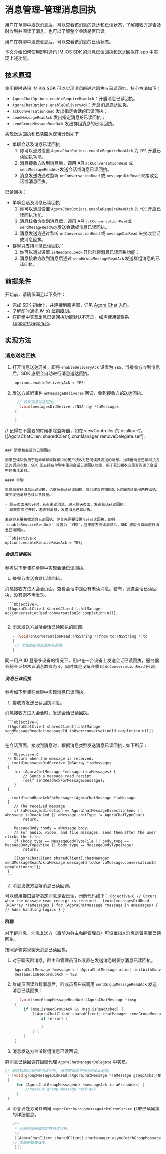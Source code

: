 # 消息管理–管理消息回执

用户在单聊中发送消息后，可以查看该消息的送达和已读状态，了解接收方是否及时收到并阅读了消息，也可以了解整个会话是否已读。

用户在群聊中发送信息后，可以查看该消息的已读状态。

本文介绍如何使用即时通讯 IM iOS SDK 的消息已读回执和送达回执在 app 中实现上述功能。

## 技术原理

使用即时通讯 IM iOS SDK 可以实现消息的送达回执与已读回执。核心方法如下：

- `AgoraChatOptions.enableRequireReadAck`：开启消息已读回执。
- `AgoraChatOptions.enableDeliveryAck`：开启消息送达回执。
- `ackConversationRead` 发出指定会话的已读回执；
- `sendMessageReadAck` 发出指定消息的已读回执；
- `sendGroupMessageReadAck` 发出群组消息的已读回执。

实现送达回执和已读回执逻辑分别如下：

- 单聊会话及消息已读回执
  1. 你可以通过设置 `AgoraChatOptions.enableRequireReadAck` 为 `YES` 开启已读回执功能。
  2. 消息接收方收到消息后，调用 API `ackConversationRead` 或 `sendMessageReadAck`发送会话或消息已读回执。
  3. 消息发送方通过监听 `onConversationRead` 或 `messagesDidRead` 来接收会话或消息回执。

已读回执：

- 单聊会话及消息已读回执
  1. 你可以通过设置 `AgoraChatOptions.enableRequireReadAck` 为 `YES` 开启已读回执功能。
  2. 消息接收方收到消息后，调用 API `ackConversationRead`或`sendMesageReadAck`发送会话或消息已读回执。
  3. 消息发送方通过监听 `onConversationRead` 或 `messageDidRead` 来接收会话或消息回执。
- 群聊只支持消息已读回执：
  1. 你可以通过设置 `isNeedGroupAck` 开启群聊消息已读回执功能；
  2. 消息接收方收到消息后通过 `sendGroupMessageReadAck` 发送群组消息的已读回执。

## 前提条件

开始前，请确保满足以下条件：

- 完成 SDK 初始化，并连接到服务器，详见 [Agora Chat 入门](./agora_chat_get_started_ios?platform=iOS)。
- 了解即时通讯 IM 的 [使用限制](./agora_chat_limitation?platform=iOS)。
- 在群组中实现消息已读回执功能默认不开启。如需使用请联系 [support@agora.io](mailto:support@agora.io)。

## 实现方法

### 消息送达回执

1. 打开消息送达开关，即将 `enableDeliveryAck` 设置为 `YES`，当接收方收到消息后，SDK 底层会自动进行消息送达回执。

   ```objective-C
    options.enableDeliveryAck = YES;
   ```

2. 发送方监听事件 `onMessageDelivered` 回调，收到接收方的送达回执。

   ```Objective-C
     // 收到消息送达回执。
    - (void)messagesDidDeliver:(NSArray *)aMessages
    {

    }

// 记得在不需要的时候移除监听器，如在 viewController 的 dealloc 时。
    [[AgoraChatClient sharedClient].chatManager removeDelegate:self];
   ```

### 消息和会话的已读回执

消息已读回执用于告知单聊或群聊中的用户接收方已阅读其发送的消息。为降低消息已读回执方法的调用次数，SDK 还支持在单聊中使用会话已读回执功能，用于获知接收方是否阅读了会话中的未读消息。

#### 单聊

单聊既支持消息已读回执，也支持会话已读回执。我们建议你按照如下逻辑结合使用两种回执，减少发送消息已读回执数量。

- 聊天页面未打开时，若有未读消息，进入聊天页面，发送会话已读回执；
- 聊天页面打开时，若收到消息，发送消息已读回执。

发送方若要接收消息已读回执，你首先需要设置打开已读回执，即将 `enableRequireReadAck` 设置为 `YES`，当接收方阅读消息后，SDK 底层会自动进行消息已读回执。

```objective-c
options.enableRequireReadAck = YES;
```

##### 会话已读回执

参考以下步骤在单聊中实现会话已读回执。

1. 接收方发送会话已读回执。

消息接收方进入会话页面，查看会话中是否有未读消息。若有，发送会话已读回执，没有则不再发送。

     ```Objective-C
     [[AgoraChatClient sharedClient].chatManager ackConversationRead:conversationId completion:nil];
     ```

2. 消息发送方监听会话已读回执的回调。

   ```Objective-C
   - (void)onConversationRead:(NSString *)from to:(NSString *)to
   {
    // 添加刷新页面通知等逻辑。
   }
   ```

同一用户 ID 登录多设备的情况下，用户在一台设备上发送会话已读回执，服务器会将会话的未读消息数置为 `0`，同时其他设备会收到 `OnConversationRead` 回调。

##### 消息已读回执

参考如下步骤在单聊中实现消息已读回执。

1. 接收方发送已读回执消息。

消息接收方进入会话时，发送会话已读回执。

     ```Objective-C
     [[AgoraChatClient sharedClient].chatManager sendMessageReadAck:messageId toUser:conversationId completion:nil];
     ```

在会话页面，接收到消息时，根据消息类型发送消息已读回执，如下所示：

     ```Objective-C
     // Occurs when the message is received.
     - (void)messagesDidReceive:(NSArray *)aMessages
     {
        for (AgoraChatMessage *message in aMessages) {
            // Sends a message read receipt
            [self sendReadAckForMessage:message];
        }
     }

     - (void)sendReadAckForMessage:(AgoraChatMessage *)aMessage
     {
        // The received message
        if (aMessage.direction == AgoraChatMessageDirectionSend || aMessage.isReadAcked || aMessage.chatType != AgoraChatTypeChat)
            return;

        MessageBody *body = aMessage.body;
        // For audio, video, and file messages, send them after the user clicks the file.
        if (body.type == MessageBodyTypeFile || body.type == MessageBodyTypeVoice || body.type == MessageBodyTypeImage)
            return;

        [[AgoraChatClient sharedClient].chatManager sendMessageReadAck:aMessage.messageId toUser:aMessage.conversationId completion:nil];
     }
     ```

2. 消息发送方监听消息已读回调。

可以调用接口监听指定消息是否已读，示例代码如下：
     ```Objective-C
     // Occurs when the message read receipt is received
     - (void)messagesDidRead:(NSArray *)aMessages
     {
        for (AgoraChatMessage *message in aMessages) {
            // Adds handling logics
        }
     }
     ```

#### 群聊

对于群消息，消息发送方（目前为群主和群管理员）可设置指定消息是否需要已读回执。

按照步骤实现聊天消息已读回执。

1. 对于聊天群消息，群主和管理员可以设置在发送消息时要求消息已读回执。

   ```Objective-C
    AgoraChatMessage *message = [[AgoraChatMessage alloc] initWithConversationID:to from:from to:to body:aBody ext:aExt];
    message.isNeedGroupAck = YES;
   ```

2. 群成员阅读群聊消息后，群成员客户端调用 `sendGroupMessageReadAck` 发送消息已读回执：

   ```Objective-C
    - (void)sendGroupMessageReadAck:(AgoraChatMessage *)msg
    {
        if (msg.isNeedGroupAck && !msg.isReadAcked) {
            [[AgoraChatClient sharedClient].chatManager sendGroupMessageReadAck:msg.messageId toGroup:msg.conversationId content:@"123" completion:^(AgoraChatError *error) {
                if (error) {

                }
            }];
        }
    }
   ```

3. 消息发送方监听群组消息已读回调。

群消息已读回调在回调代理 `AgoraChatManagerDelegate` 中实现。

   ```Objective-C
// 接收到群组消息的已读回执, 消息的接收方已经阅读此消息。
    - (void)groupMessageDidRead:(AgoraChatMessage *)aMessage groupAcks:(NSArray *)aGroupAcks
    {
        for (AgoraChatGroupMessageAck *messageAck in aGroupAcks) {
            //receive group message read ack
        }
    }
   ```

4. 消息发送方可以调用 `asyncFetchGroupMessageAcksFromServer` 获取已读回执的详细信息。

   ```Objective-C
   /**
    * 从服务器获取指定群已读回执。
    */
    [[AgoraChatClient sharedClient].chatManager asyncFetchGroupMessageAcksFromServer:messageId groupId:groupId startGroupAckId:nil pageSize:pageSize completion:^(AgoraChatCursorResult *aResult, AgoraChatError *error, int totalCount) {
   // 页面刷新等操作。
    }];
   ```